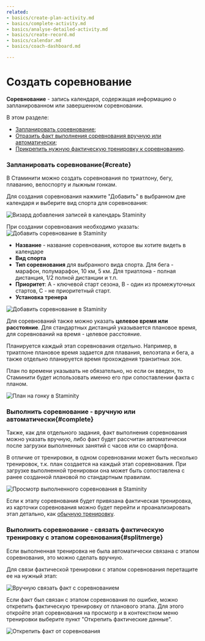 ```yaml
---
related:
- basics/create-plan-activity.md
- basics/complete-activity.md
- basics/analyse-detailed-activity.md
- basics/create-record.md
- basics/calendar.md
- basics/coach-dashboard.md

---
```

# Создать соревнование

**Соревнование** - запись календаря, содержащая информацию о запланированном или завершенном соревновании.

В этом разделе:
* [Запланировать соревнование](#create);
* [Отразить факт выполнения соревнования вручную или автоматически](#complete);
* [Прикрепить нужную фактическую тренировку к соревнованию](#splitmerge).

### Запланировать соревнование{#create}

В Стаминити можно создать соревнования по триатлону, бегу, плаванию,  велоспорту и лыжным гонкам.

Для создания соревнования нажмите "Добавить" в выбранном дне календаря и выберите вид спорта для соревнования:

![Визард добавления записей в календарь Staminity](https://content.staminity.com/assets/images/periodization/wizard-competition.png)

При создании соревнования необходимо указать:
![Добавить соревнование в Staminity](https://content.staminity.com/assets/images/periodization/competition-create2.png)

* **Название** - название соревнования, которое вы хотите видеть в календаре
* **Вид спорта**
* **Тип соревнования** для выбранного вида спорта. Для бега - марафон, полумарафон, 10 км, 5 км. Для триатлона - полная дистанция, 1/2 полной дистанции и т.п.
* **Приоритет**: А - ключевой старт сезона, B - один из промежуточных стартов, С - не приоритетный старт.
* **Установка тренера**

![Добавить соревнование в Staminity](https://content.staminity.com/assets/images/periodization/competition-create.gif)

Для соревнований также можно указать **целевое время или расстояние**. Для стандартных дистанций указывается плановое время, для соревнований на время - целевое расстояние. 

Планируется каждый этап соревнования отдельно. Например, в триатлоне плановое время задается для плавания, велоэтапа и бега, а также отдельно планируется время прохождения транзитных зон.

План по времени указывать не обязательно, но если он введен, то Стаминити будет использовать именно его при сопоставлении факта с планом.

![План на гонку в Staminity](https://content.staminity.com/assets/images/periodization/competition-edit.gif)

### Выполнить соревнование - вручную или автоматически{#complete}

Также, как для отдельного задания, факт выполнения соревнования можно указать вручную,  либо факт будет рассчитан автоматически после загрузки выполненных занятий с часов или со смартфона.

В отличие от тренировки, в одном соревновании может быть несколько тренировок, т.к. план создается на каждый этап соревнования. При загрузке выполненной тренировки она может быть сопоставлена с ранее созданной плановой по стандартным правилам.

![Просмотр выполненного соревнования в Staminity](https://content.staminity.com/assets/images/periodization/competition-completed.png)

Если к этапу соревнования будет привязана фактическая тренировка, из карточки соревнования можно будет перейти и проанализировать этап детально, как [обычную тренировку](/basics/analyse-detailed-activity.md).


### Выполнить соревнование - связать фактическую тренировку с этапом соревнования{#splitmerge}

Если выполненная тренировка не была автоматически связана с этапом соревнования, это можно сделать вручную.

Для связи фактической тренировки с этапом соревнования перетащите ее на нужный этап:

![Вручную связать факт с соревнованием](https://content.staminity.com/assets/images/_new/activity/merge-competition.gif)

Если факт был связан с этапом соревнования по ошибке, можно открепить фактическую тренировку от планового этапа. Для этого откройте этап соревнования на просмотр и в контекстном меню тренировки выберите пункт "Открепить фактические данные". 

![Открепить факт от соревнования](https://content.staminity.com/assets/images/_new/activity/split-competition.gif)